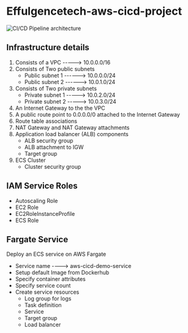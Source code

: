 # Effulgencetech-aws-cicd-project
![CI/CD Pipeline architecture](https://github.com/Michaelgwei86/effulgencetech-aws-cicd/blob/main/effulgencetech-aws-cicd-demo.jpg)

## Infrastructure details
1. Consists of a VPC -----> 10.0.0.0/16
2. Consists of Two public subnets
    - Public subnet 1 ------> 10.0.0.0/24
    - Public subnet 2 ------> 10.0.1.0/24
3. Consists of Two private subnets
    - Private subnet 1 -----> 10.0.2.0/24
    - Private subnet 2 -----> 10.0.3.0/24
4. An Internet Gateway to the the VPC
5. A public route point to 0.0.0.0/0 attached to the Internet Gateway
6. Route table associations
7. NAT Gateway and NAT Gateway attachments
8. Application load balancer (ALB) components
    - ALB security group
    - ALB attachment to IGW
    - Target group
9. ECS Cluster
    - Cluster security group

## IAM Service Roles
- Autoscaling Role
- EC2 Role
- EC2RoleInstanceProfile
- ECS Role

## Fargate Service 
Deploy an ECS service on  AWS Fargate
- Service name ----> aws-cicd-demo-service
- Setup default Image from Dockerhub
- Specify container attributes
- Specify service count
- Create service resources
    - Log group for logs
    - Task definition
    - Service
    - Target group
    - Load balancer
